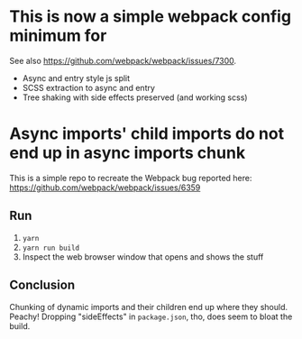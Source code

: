 # This is now a simple webpack config minimum for 
See also https://github.com/webpack/webpack/issues/7300.
* Async and entry style js split 
* SCSS extraction to async and entry
* Tree shaking with side effects preserved (and working scss)


# Async imports' child imports do not end up in async imports chunk

This is a simple repo to recreate the Webpack bug reported here: https://github.com/webpack/webpack/issues/6359

## Run
1. `yarn` 
2. `yarn run build` 
3. Inspect the web browser window that opens and shows the stuff 


## Conclusion 
Chunking of dynamic imports and their children end up where they should. Peachy!  Dropping "sideEffects" in `package.json`, tho,  does seem to bloat the build. 
